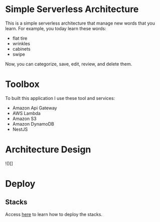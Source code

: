# __Simple Serverless Architecture__
This is a simple serverless architecture that manage new words that you learn.
For example, you today learn these words:
- flat tire
- wrinkles
- cabinets
- swipe

Now, you can categorize, save, edit, review, and delete them.

# Toolbox
To built this application I use these tool and services:
- Amazon Api Gateway 
- AWS Lambda
- Amazon S3
- Amazon DynamoDB
- NestJS

# Architecture Design
<!--TODO: Import the diagram image-->
!()[]

# Deploy
## Stacks
Access [here](./stacks/README.md) to learn how to deploy the stacks.